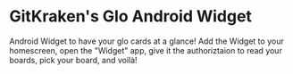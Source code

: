 # GitKraken's Glo Android Widget

Android Widget to have your glo cards at a glance!
Add the Widget to your homescreen, open the "Widget" app, give it the authoriztaion to read your boards, pick your board, and voilà!
